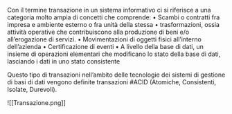 Con il termine transazione in un sistema informativo ci si riferisce a una categoria molto ampia di concetti che comprende:
	• Scambi o contratti fra impresa e ambiente esterno o fra unità della stessa
	• trasformazioni, ossia attività operative che contribuiscono alla produzione di beni e/o all’erogazione di servizi.
	• Movimentazioni di oggetti fisici all’interno dell’azienda 
	• Certificazione di eventi
	• A livello della base di dati, un insieme di operazioni elementari che modificano lo stato della base di dati, lasciando i dati in uno stato consistente

Questo tipo di transazioni nell’ambito delle tecnologie dei sistemi di gestione di basi di dati vengono definite transazioni
#ACID (Atomiche, Consistenti, Isolate, Durevoli).

![[Transazione.png]]